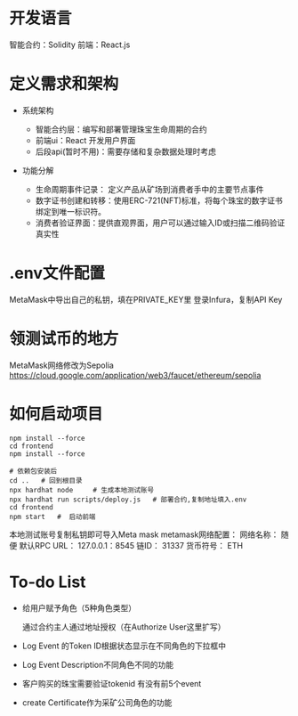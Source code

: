# 开发语言
智能合约：Solidity
前端：React.js

# 定义需求和架构
- 系统架构
    - 智能合约层：编写和部署管理珠宝生命周期的合约
    - 前端ui：React 开发用户界面
    - 后段api(暂时不用)：需要存储和复杂数据处理时考虑

- 功能分解
    - 生命周期事件记录： 定义产品从矿场到消费者手中的主要节点事件
    - 数字证书创建和转移：使用ERC-721(NFT)标准，将每个珠宝的数字证书绑定到唯一标识符。
    - 消费者验证界面：提供直观界面，用户可以通过输入ID或扫描二维码验证真实性

# .env文件配置
MetaMask中导出自己的私钥，填在PRIVATE_KEY里
登录Infura，复制API Key

# 领测试币的地方
MetaMask网络修改为Sepolia
https://cloud.google.com/application/web3/faucet/ethereum/sepolia


# 如何启动项目
```
npm install --force
cd frontend
npm install --force

# 依赖包安装后
cd ..   # 回到根目录
npx hardhat node     # 生成本地测试账号
npx hardhat run scripts/deploy.js   # 部署合约,复制地址填入.env
cd frontend
npm start   #  启动前端
```
本地测试账号复制私钥即可导入Meta mask
metamask网络配置：
网络名称： 随便
默认RPC URL： 127.0.0.1：8545
链ID： 31337
货币符号： ETH

# To-do List
- 给用户赋予角色（5种角色类型）

  通过合约主人通过地址授权（在Authorize User这里扩写）

- Log Event 的Token ID根据状态显示在不同角色的下拉框中

- Log Event Description不同角色不同的功能

- 客户购买的珠宝需要验证tokenid 有没有前5个event

- create Certificate作为采矿公司角色的功能 


